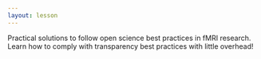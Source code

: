 ```yaml
---
layout: lesson
---
```


Practical solutions to follow open science best practices in fMRI research. Learn how to comply with transparency best practices with little overhead!

